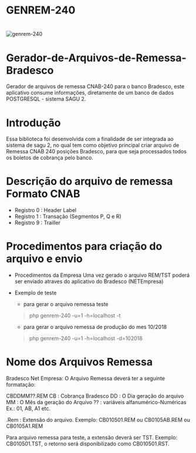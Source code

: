 # GENREM-240

#
![genrem-240](https://user-images.githubusercontent.com/34343415/45891121-20a40200-bd9b-11e8-9ee5-30f2f3942afe.png)
#

# Gerador-de-Arquivos-de-Remessa-Bradesco
Gerador de arquivos de remessa CNAB-240 para o banco Bradesco, este aplicativo consume informações,
diretamente de um banco de dados POSTGRESQL - sistema SAGU 2.

# Introdução
Essa biblioteca foi desenvolvida com a finalidade de ser integrada ao sistema de sagu 2, 
no qual tem como objetivo principal criar arquivo de Remessa CNAB 240 posições Bradesco, 
para que seja processados todos os boletos de cobrança pelo banco.

# Descrição do arquivo de remessa Formato CNAB
 - Registro 0 : Header Label
 - Registro 1 : Transação (Segmentos P, Q e R)
 - Registro 9 : Trailler
 
# Procedimentos para criação do arquivo e envio
 * Procedimentos da Empresa
   Uma vez gerado o arquivo REM/TST poderá ser enviado atraves do aplicativo do Bradesco (NETEmpresa)

 * Exemplo de teste
   * para gerar o arquivo remessa teste
   > php genrem-240 -u=1 -h=localhost -t

   * para gerar o arquivo remessa de produção do mes 10/2018
   > php genrem-240 -u=1 -h=localhost -d=102018

# Nome dos Arquivos Remessa 
Bradesco Net Empresa: 
O Arquivo Remessa deverá ter a seguinte formatação:

CBDDMM??.REM
CB : Cobrança Bradesco
DD : O Dia geração do arquivo
MM : O Mês da geração do Arquivo
?? : variáveis alfanumérico-Numéricas
Ex.: 01, AB, A1 etc.

.Rem : Extensão do arquivo.
Exemplo: CB010501.REM ou CB0105AB.REM ou CB0105A1.REM

Para arquivo remessa para teste, a extensão deverá ser TST.
Exemplo: CB010501.TST, o retorno será disponibilizado como CB010501.RST.
